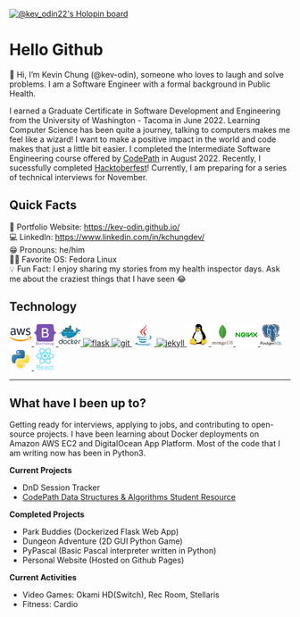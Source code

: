 [![@kev_odin22's Holopin board](https://holopin.me/kev_odin22)](https://holopin.io/@kev_odin22)

# Hello Github #
👋 Hi, I’m Kevin Chung (@kev-odin), someone who loves to laugh and solve problems. I am a Software Engineer with a formal background in Public Health. 

I earned a Graduate Certificate in Software Development and Engineering from the University of Washington - Tacoma in June 2022. Learning Computer Science has been quite a journey, talking to computers makes me feel like a wizard! I want to make a positive impact in the world and code makes that just a little bit easier. I completed the Intermediate Software Engineering course offered by [CodePath](https://www.codepath.org/) in August 2022. Recently, I sucessfully completed [Hacktoberfest](https://hacktoberfest.com/)! Currently, I am preparing for a series of technical interviews for November.

## Quick Facts ##
:floppy_disk: Portfolio Website: https://kev-odin.github.io/  
💻 LinkedIn: https://www.linkedin.com/in/kchungdev/  
😁 Pronouns: he/him  
👨‍💻 Favorite OS: Fedora Linux  
💡 Fun Fact: I enjoy sharing my stories from my health inspector days. Ask me about the craziest things that I have seen 😂  

## Technology ##
<p align="left"> <a href="https://aws.amazon.com" target="_blank" rel="noreferrer"> <img src="https://raw.githubusercontent.com/devicons/devicon/master/icons/amazonwebservices/amazonwebservices-original-wordmark.svg" alt="aws" width="40" height="40"/> </a> <a href="https://getbootstrap.com" target="_blank" rel="noreferrer"> <img src="https://raw.githubusercontent.com/devicons/devicon/master/icons/bootstrap/bootstrap-plain-wordmark.svg" alt="bootstrap" width="40" height="40"/> </a> <a href="https://www.docker.com/" target="_blank" rel="noreferrer"> <img src="https://raw.githubusercontent.com/devicons/devicon/master/icons/docker/docker-original-wordmark.svg" alt="docker" width="40" height="40"/> </a> <a href="https://flask.palletsprojects.com/" target="_blank" rel="noreferrer"> <img src="https://www.vectorlogo.zone/logos/pocoo_flask/pocoo_flask-icon.svg" alt="flask" width="40" height="40"/> </a> <a href="https://git-scm.com/" target="_blank" rel="noreferrer"> <img src="https://www.vectorlogo.zone/logos/git-scm/git-scm-icon.svg" alt="git" width="40" height="40"/> </a> <a href="https://www.java.com" target="_blank" rel="noreferrer"> <img src="https://raw.githubusercontent.com/devicons/devicon/master/icons/java/java-original.svg" alt="java" width="40" height="40"/> </a> <a href="https://jekyllrb.com/" target="_blank" rel="noreferrer"> <img src="https://www.vectorlogo.zone/logos/jekyllrb/jekyllrb-icon.svg" alt="jekyll" width="40" height="40"/> </a> <a href="https://www.linux.org/" target="_blank" rel="noreferrer"> <img src="https://raw.githubusercontent.com/devicons/devicon/master/icons/linux/linux-original.svg" alt="linux" width="40" height="40"/> </a> <a href="https://www.mongodb.com/" target="_blank" rel="noreferrer"> <img src="https://raw.githubusercontent.com/devicons/devicon/master/icons/mongodb/mongodb-original-wordmark.svg" alt="mongodb" width="40" height="40"/> </a> <a href="https://www.nginx.com" target="_blank" rel="noreferrer"> <img src="https://raw.githubusercontent.com/devicons/devicon/master/icons/nginx/nginx-original.svg" alt="nginx" width="40" height="40"/> </a> <a href="https://www.postgresql.org" target="_blank" rel="noreferrer"> <img src="https://raw.githubusercontent.com/devicons/devicon/master/icons/postgresql/postgresql-original-wordmark.svg" alt="postgresql" width="40" height="40"/> </a> <a href="https://www.python.org" target="_blank" rel="noreferrer"> <img src="https://raw.githubusercontent.com/devicons/devicon/master/icons/python/python-original.svg" alt="python" width="40" height="40"/> </a> <a href="https://reactjs.org/" target="_blank" rel="noreferrer"> <img src="https://raw.githubusercontent.com/devicons/devicon/master/icons/react/react-original-wordmark.svg" alt="react" width="40" height="40"/> </a> </p>

-----

## What have I been up to? ##
Getting ready for interviews, applying to jobs, and contributing to open-source projects. I have been learning about Docker deployments on Amazon AWS EC2 and DigitalOcean App Platform. Most of the code that I am writing now has been in Python3.

**Current Projects**
* DnD Session Tracker
* [CodePath Data Structures & Algorithms Student Resource](https://guides.codepath.com/compsci)

**Completed Projects**
* Park Buddies (Dockerized Flask Web App)
* Dungeon Adventure (2D GUI Python Game)
* PyPascal (Basic Pascal interpreter written in Python)
* Personal Website (Hosted on Github Pages)

**Current Activities**
* Video Games: Okami HD(Switch), Rec Room, Stellaris
* Fitness: Cardio

<!---
kev-odin/kev-odin is a ✨ special ✨ repository because its `README.md` (this file) appears on your GitHub profile.
You can click the Preview link to take a look at your changes.
--->
